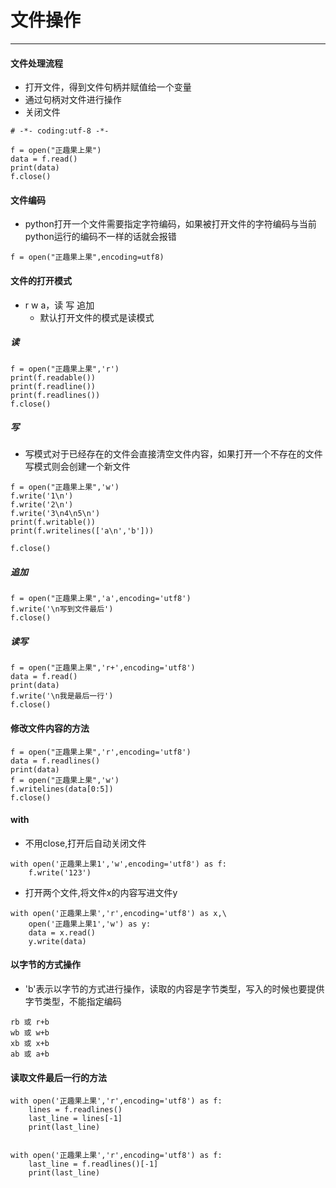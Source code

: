 ﻿# 文件操作

---

#### 文件处理流程
-   打开文件，得到文件句柄并赋值给一个变量
-   通过句柄对文件进行操作
-   关闭文件
```
# -*- coding:utf-8 -*-

f = open("正趣果上果")
data = f.read()
print(data)
f.close()
```

#### 文件编码
-   python打开一个文件需要指定字符编码，如果被打开文件的字符编码与当前python运行的编码不一样的话就会报错
```
f = open("正趣果上果",encoding=utf8)
```

#### 文件的打开模式
-   r w a，读 写 追加
    -   默认打开文件的模式是读模式
##### 读
```
f = open("正趣果上果",'r')
print(f.readable())
print(f.readline())
print(f.readlines())
f.close()
```
##### 写
-   写模式对于已经存在的文件会直接清空文件内容，如果打开一个不存在的文件写模式则会创建一个新文件
```
f = open("正趣果上果",'w')
f.write('1\n')
f.write('2\n')
f.write('3\n4\n5\n')
print(f.writable())
print(f.writelines(['a\n','b']))

f.close()
```
##### 追加
```
f = open("正趣果上果",'a',encoding='utf8')
f.write('\n写到文件最后')
f.close()
```
##### 读写
```
f = open("正趣果上果",'r+',encoding='utf8')
data = f.read()
print(data)
f.write('\n我是最后一行')
f.close()
```
#### 修改文件内容的方法
```
f = open("正趣果上果",'r',encoding='utf8')
data = f.readlines()
print(data)
f = open("正趣果上果",'w')
f.writelines(data[0:5])
f.close()
```
#### with
-   不用close,打开后自动关闭文件
```
with open('正趣果上果1','w',encoding='utf8') as f:
    f.write('123')
```
-   打开两个文件,将文件x的内容写进文件y
```
with open('正趣果上果','r',encoding='utf8') as x,\
    open('正趣果上果1','w') as y:
    data = x.read()
    y.write(data)

```
#### 以字节的方式操作
-   'b'表示以字节的方式进行操作，读取的内容是字节类型，写入的时候也要提供字节类型，不能指定编码
```
rb 或 r+b 
wb 或 w+b
xb 或 x+b
ab 或 a+b
```
#### 读取文件最后一行的方法
```
with open('正趣果上果','r',encoding='utf8') as f:
    lines = f.readlines()
    last_line = lines[-1]
    print(last_line)
    
    
with open('正趣果上果','r',encoding='utf8') as f:
    last_line = f.readlines()[-1]
    print(last_line)
```